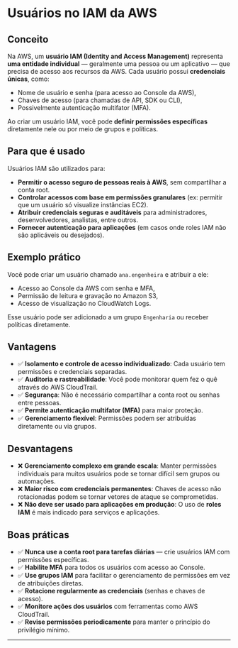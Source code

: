 # Usuários no IAM da AWS

## Conceito

Na AWS, um **usuário IAM (Identity and Access Management)** representa **uma entidade individual** — geralmente uma pessoa ou um aplicativo — que precisa de acesso aos recursos da AWS. Cada usuário possui **credenciais únicas**, como:
- Nome de usuário e senha (para acesso ao Console da AWS),
- Chaves de acesso (para chamadas de API, SDK ou CLI),
- Possivelmente autenticação multifator (MFA).

Ao criar um usuário IAM, você pode **definir permissões específicas** diretamente nele ou por meio de grupos e políticas.

## Para que é usado

Usuários IAM são utilizados para:
- **Permitir o acesso seguro de pessoas reais à AWS**, sem compartilhar a conta root.
- **Controlar acessos com base em permissões granulares** (ex: permitir que um usuário só visualize instâncias EC2).
- **Atribuir credenciais seguras e auditáveis** para administradores, desenvolvedores, analistas, entre outros.
- **Fornecer autenticação para aplicações** (em casos onde roles IAM não são aplicáveis ou desejados).

## Exemplo prático

Você pode criar um usuário chamado `ana.engenheira` e atribuir a ele:
- Acesso ao Console da AWS com senha e MFA,
- Permissão de leitura e gravação no Amazon S3,
- Acesso de visualização no CloudWatch Logs.

Esse usuário pode ser adicionado a um grupo `Engenharia` ou receber políticas diretamente.

## Vantagens

- ✅ **Isolamento e controle de acesso individualizado**: Cada usuário tem permissões e credenciais separadas.
- ✅ **Auditoria e rastreabilidade**: Você pode monitorar quem fez o quê através do AWS CloudTrail.
- ✅ **Segurança**: Não é necessário compartilhar a conta root ou senhas entre pessoas.
- ✅ **Permite autenticação multifator (MFA)** para maior proteção.
- ✅ **Gerenciamento flexível**: Permissões podem ser atribuídas diretamente ou via grupos.

## Desvantagens

- ❌ **Gerenciamento complexo em grande escala**: Manter permissões individuais para muitos usuários pode se tornar difícil sem grupos ou automações.
- ❌ **Maior risco com credenciais permanentes**: Chaves de acesso não rotacionadas podem se tornar vetores de ataque se comprometidas.
- ❌ **Não deve ser usado para aplicações em produção**: O uso de **roles IAM** é mais indicado para serviços e aplicações.

## Boas práticas

- ✅ **Nunca use a conta root para tarefas diárias** — crie usuários IAM com permissões específicas.
- ✅ **Habilite MFA** para todos os usuários com acesso ao Console.
- ✅ **Use grupos IAM** para facilitar o gerenciamento de permissões em vez de atribuições diretas.
- ✅ **Rotacione regularmente as credenciais** (senhas e chaves de acesso).
- ✅ **Monitore ações dos usuários** com ferramentas como AWS CloudTrail.
- ✅ **Revise permissões periodicamente** para manter o princípio do privilégio mínimo.

---



